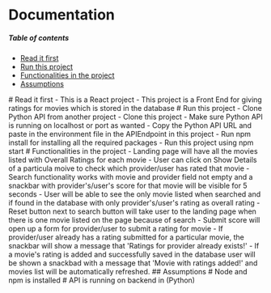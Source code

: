 # Documentation

##### Table of contents

- [Read it first](#rif)
- [Run this project](#rtp)
- [Functionalities in the project](#fitp)
- [Assumptions](#assumptions)


<a name="rif" />
# Read it first
- This is a React project
- This project is a Front End for giving ratings for movies which is stored in the database

<a name="rtp" />
# Run this project
- Clone Python API from another project 
- Clone this project
- Make sure Python API is running on localhost or port as wanted
- Copy the Python API URL and paste in the environment file in the APIEndpoint in this project
- Run npm install for installing all the required packages
- Run this project using npm start

<a name="fitp" />
# Functionalities in the project
- Landing page will have all the movies listed with Overall Ratings for each movie
- User can click on Show Details of a particula moive to check which provider/user has rated that movie
- Search functionality works with movie and provider field not empty and a snackbar with provider's/user's score for that movie will be visible for 5 seconds
- User will be able to see the only movie listed when searched and if found in the database with only provider's/user's rating as overall rating
- Reset button next to search button will take user to the landing page when there is one movie listed on the page because of search
- Submit score will open up a form for provider/user to submit a rating for movie
- If provider/user already has a rating submitted for a particular movie, the snackbar will show a message that 'Ratings for provider already exists!'
- If a movie's rating is added and successfully saved in the database user will be shown a snackbad with a message that 'Movie with ratings added!' and movies list will be automatically refreshed.

<a name="assumptions" />
## Assumptions
# Node and npm is installed
# API is running on backend in (Python)

